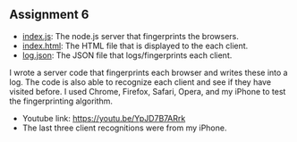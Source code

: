 ## Assignment 6

* [index.js](index.js): The node.js server that fingerprints the browsers.
* [index.html](index.html): The HTML file that is displayed to the each client.
* [log.json](log.json): The JSON file that logs/fingerprints each client.

I wrote a server code that fingerprints each browser and writes these into a log. The code is also able to recognize each client and see if they have visited before. I used Chrome, Firefox, Safari, Opera, and my iPhone to test the fingerprinting algorithm.

* Youtube link: https://youtu.be/YpJD7B7ARrk
* The last three client recognitions were from my iPhone.
